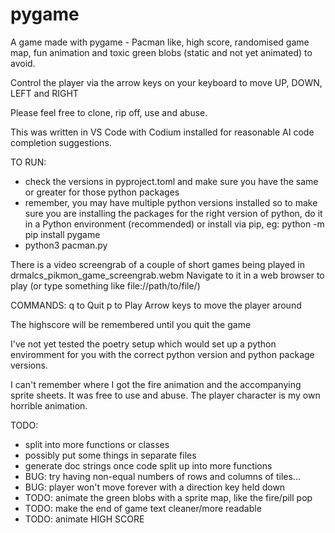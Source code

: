 # pygame
A game made with pygame - Pacman like, high score, randomised game map, fun animation
and toxic green blobs (static and not yet animated) to avoid.

Control the player via the arrow keys on your keyboard to move UP, DOWN, LEFT and RIGHT

Please feel free to clone, rip off, use and abuse.

This was written in VS Code with Codium installed for reasonable AI code completion suggestions.

TO RUN:
- check the versions in pyproject.toml and make sure you have the same or greater for those python packages
- remember, you may have multiple python versions installed so to make sure you are installing the packages for the right version of python, do it in a Python environment (recommended) or install via pip, eg: python -m pip install pygame
- python3 pacman.py

There is a video screengrab of a couple of short games being played in drmalcs_pikmon_game_screengrab.webm
Navigate to it in a web browser to play (or type something like file://path/to/file/)

COMMANDS:
q to Quit
p to Play
Arrow keys to move the player around

The highscore will be remembered until you quit the game

I've not yet tested the poetry setup which would set up a python enviromment for you with the correct python version and python package versions.

I can't remember where I got the fire animation and the accompanying sprite sheets. It was free to use and abuse. The player character is my own horrible animation.

TODO:
- split into more functions or classes
- possibly put some things in separate files
- generate doc strings once code split up into more functions
- BUG: try having non-equal numbers of rows and columns of tiles...
- BUG: player won't move forever with a direction key held down
- TODO: animate the green blobs with a sprite map, like the fire/pill pop
- TODO: make the end of game text cleaner/more readable
- TODO: animate HIGH SCORE
